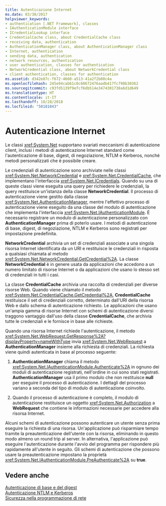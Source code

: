 ```yaml
---
title: Autenticazione Internet
ms.date: 03/30/2017
helpviewer_keywords:
- authentication [.NET Framework], classes
- IAuthenticationModule interface
- ICredentialLookup interface
- CredentialCache class, about CredentialCache class
- receiving data, authentication
- AuthenticationManager class, about AuthenticationManager class
- Internet, authentication
- sending data, authentication
- network resources, authentication
- user authentication, classes for authentication
- NetworkCredential class, about NetworkCredential class
- client authentication, classes for authentication
ms.assetid: d342e87c-f672-4660-a513-41a2f2b80c4a
ms.openlocfilehash: 245e94cab61c0c60672476aadb417fc798b30362
ms.sourcegitcommit: c93fd5139f9efcf6db514e3474301738a6d1d649
ms.translationtype: HT
ms.contentlocale: it-IT
ms.lasthandoff: 10/28/2018
ms.locfileid: "50181043"
---
```

# <a name="internet-authentication"></a>Autenticazione Internet
Le classi <xref:System.Net> supportano svariati meccanismi di autenticazione client, inclusi i metodi di autenticazione Internet standard come l'autenticazione di base, digest, di negoziazione, NTLM e Kerberos, nonché metodi personalizzati che è possibile creare.  
  
 Le credenziali di autenticazione sono archiviate nelle classi <xref:System.Net.NetworkCredential> e <xref:System.Net.CredentialCache>, che implementano l'interfaccia <xref:System.Net.ICredentials>. Quando su una di queste classi viene eseguita una query per richiedere le credenziali, la query restituisce un'istanza della classe **NetworkCredential**. Il processo di autenticazione viene gestito dalla classe <xref:System.Net.AuthenticationManager>, mentre l'effettivo processo di autenticazione viene eseguito da una classe del modulo di autenticazione che implementa l'interfaccia <xref:System.Net.IAuthenticationModule>. È necessario registrare un modulo di autenticazione personalizzato con **AuthenticationManager** prima di poterlo usare. I metodi di autenticazione di base, digest, di negoziazione, NTLM e Kerberos sono registrati per impostazione predefinita.  
  
 **NetworkCredential** archivia un set di credenziali associate a una singola risorsa Internet identificata da un URI e restituisce le credenziali in risposta a qualsiasi chiamata al metodo <xref:System.Net.NetworkCredential.GetCredential%2A>. La classe **NetworkCredential** è in genere usata da applicazioni che accedono a un numero limitato di risorse Internet o da applicazioni che usano lo stesso set di credenziali in tutti i casi.  
  
 La classe **CredentialCache** archivia una raccolta di credenziali per diverse risorse Web. Quando viene chiamato il metodo <xref:System.Net.CredentialCache.GetCredential%2A>, **CredentialCache** restituisce il set di credenziali corretto, determinato dall'URI della risorsa Web e dallo schema di autenticazione richiesto. Le applicazioni che usano un'ampia gamma di risorse Internet con schemi di autenticazione diversi traggono vantaggio dall'uso della classe **CredentialCache**, che archivia tutte le credenziali e le fornisce in base alle richieste.  
  
 Quando una risorsa Internet richiede l'autenticazione, il metodo <xref:System.Net.WebRequest.GetResponse%2A?displayProperty=nameWithType> invia <xref:System.Net.WebRequest> a **AuthenticationManager** insieme alla richiesta di credenziali. La richiesta viene quindi autenticata in base al processo seguente:  
  
1.  **AuthenticationManager** chiama il metodo <xref:System.Net.IAuthenticationModule.Authenticate%2A> in ognuno dei moduli di autenticazione registrati, nell'ordine in cui sono stati registrati. **AuthenticationManager** usa il primo modulo che non restituisce **null** per eseguire il processo di autenticazione. I dettagli del processo variano a seconda del tipo di modulo di autenticazione coinvolto.  
  
2.  Quando il processo di autenticazione è completo, il modulo di autenticazione restituisce un oggetto <xref:System.Net.Authorization> a **WebRequest** che contiene le informazioni necessarie per accedere alla risorsa Internet.  
  
 Alcuni schemi di autenticazione possono autenticare un utente senza prima eseguire la richiesta di una risorsa. Un'applicazione può risparmiare tempo tramite la preautenticazione dell'utente con la risorsa, eliminando in questo modo almeno un round trip al server. In alternativa, l'applicazione può eseguire l'autenticazione durante l'avvio del programma per rispondere più rapidamente all'utente in seguito. Gli schemi di autenticazione che possono usare la preautenticazione impostano la proprietà <xref:System.Net.IAuthenticationModule.PreAuthenticate%2A> su **true**.  
  
## <a name="see-also"></a>Vedere anche  
 [Autenticazione di base e del digest](../../../docs/framework/network-programming/basic-and-digest-authentication.md)  
 [Autenticazione NTLM e Kerberos](../../../docs/framework/network-programming/ntlm-and-kerberos-authentication.md)  
 [Sicurezza nella programmazione di rete](../../../docs/framework/network-programming/security-in-network-programming.md)
